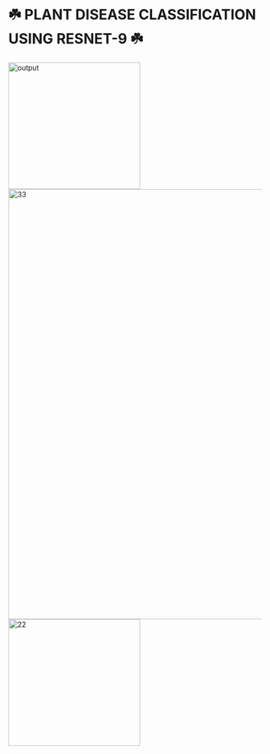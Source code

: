 # ☘️ PLANT DISEASE CLASSIFICATION USING RESNET-9 ☘️
<img width="262" height="252" alt="output" src="https://github.com/user-attachments/assets/e5dbb6dd-4b32-4d35-920d-436026da392d" />
<img width="1691" height="855" alt="33" src="https://github.com/user-attachments/assets/9e19672d-693b-46b9-a8e1-8ec8fff3f8c0" />
<img width="262" height="252" alt="22" src="https://github.com/user-attachments/assets/f278fe9c-12d8-424f-8b37-b6783f010616" />
